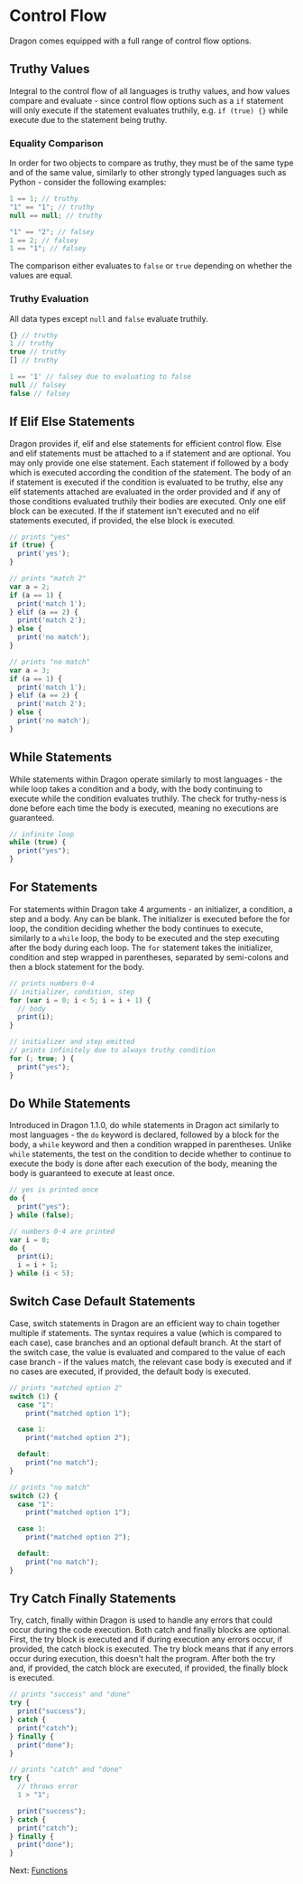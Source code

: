 # Control Flow

Dragon comes equipped with a full range of control flow options.

## Truthy Values

Integral to the control flow of all languages is truthy values, and how values compare and evaluate - since control flow options such as a `if` statement will only execute if the statement evaluates truthily, e.g. `if (true) {}` while execute due to the statement being truthy.

### Equality Comparison

In order for two objects to compare as truthy, they must be of the same type and of the same value, similarly to other strongly typed languages such as Python - consider the following examples:

```js
1 == 1; // truthy
"1" == "1"; // truthy
null == null; // truthy

"1" == "2"; // falsey
1 == 2; // falsey
1 == "1"; // falsey
```

The comparison either evaluates to `false` or `true` depending on whether the values are equal.

### Truthy Evaluation

All data types except `null` and `false` evaluate truthily.

```js
{} // truthy
1 // truthy
true // truthy
[] // truthy

1 == '1' // falsey due to evaluating to false
null // falsey
false // falsey
```

## If Elif Else Statements

Dragon provides if, elif and else statements for efficient control flow. Else and elif statements must be attached to a if statement and are optional. You may only provide one else statement. Each statement if followed by a body which is executed according the condition of the statement. The body of an if statement is executed if the condition is evaluated to be truthy, else any elif statements attached are evaluated in the order provided and if any of those conditions evaluated truthily their bodies are executed. Only one elif block can be executed. If the if statement isn't executed and no elif statements executed, if provided, the else block is executed.

```js
// prints "yes"
if (true) {
  print('yes');
}

// prints "match 2"
var a = 2;
if (a == 1) {
  print('match 1');
} elif (a == 2) {
  print('match 2');
} else {
  print('no match');
}

// prints "no match"
var a = 3;
if (a == 1) {
  print('match 1');
} elif (a == 2) {
  print('match 2');
} else {
  print('no match');
}
```

## While Statements

While statements within Dragon operate similarly to most languages - the while loop takes a condition and a body, with the body continuing to execute while the condition evaluates truthily. The check for truthy-ness is done before each time the body is executed, meaning no executions are guaranteed.

```js
// infinite loop
while (true) {
  print("yes");
}
```

## For Statements

For statements within Dragon take 4 arguments - an initializer, a condition, a step and a body. Any can be blank. The initializer is executed before the for loop, the condition deciding whether the body continues to execute, similarly to a `while` loop, the body to be executed and the step executing after the body during each loop. The `for` statement takes the initializer, condition and step wrapped in parentheses, separated by semi-colons and then a block statement for the body.

```js
// prints numbers 0-4
// initializer, condition, step
for (var i = 0; i < 5; i = i + 1) {
  // body
  print(i);
}

// initializer and step emitted
// prints infinitely due to always truthy condition
for (; true; ) {
  print("yes");
}
```

## Do While Statements

Introduced in Dragon 1.1.0, do while statements in Dragon act similarly to most languages - the `do` keyword is declared, followed by a block for the body, a `while` keyword and then a condition wrapped in parentheses. Unlike `while` statements, the test on the condition to decide whether to continue to execute the body is done after each execution of the body, meaning the body is guaranteed to execute at least once.

```js
// yes is printed once
do {
  print("yes");
} while (false);

// numbers 0-4 are printed
var i = 0;
do {
  print(i);
  i = i + 1;
} while (i < 5);
```

## Switch Case Default Statements

Case, switch statements in Dragon are an efficient way to chain together multiple if statements. The syntax requires a value (which is compared to each case), case branches and an optional default branch. At the start of the switch case, the value is evaluated and compared to the value of each case branch - if the values match, the relevant case body is executed and if no cases are executed, if provided, the default body is executed.

```js
// prints "matched option 2"
switch (1) {
  case "1":
    print("matched option 1");

  case 1:
    print("matched option 2");

  default:
    print("no match");
}

// prints "no match"
switch (2) {
  case "1":
    print("matched option 1");

  case 1:
    print("matched option 2");

  default:
    print("no match");
}
```

## Try Catch Finally Statements

Try, catch, finally within Dragon is used to handle any errors that could occur during the code execution. Both catch and finally blocks are optional. First, the try block is executed and if during execution any errors occur, if provided, the catch block is executed. The try block means that if any errors occur during execution, this doesn't halt the program. After both the try and, if provided, the catch block are executed, if provided, the finally block is executed.

```js
// prints "success" and "done"
try {
  print("success");
} catch {
  print("catch");
} finally {
  print("done");
}

// prints "catch" and "done"
try {
  // throws error
  1 > "1";

  print("success");
} catch {
  print("catch");
} finally {
  print("done");
}
```

Next: [Functions](./functions.md)
